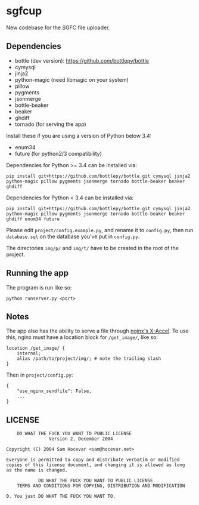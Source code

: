 sgfcup
======
New codebase for the SGFC file uploader.

Dependencies
------------
* bottle (dev version): https://github.com/bottlepy/bottle
* cymysql
* jinja2
* python-magic (need libmagic on your system)
* pillow
* pygments
* jsonmerge
* bottle-beaker
* beaker
* ghdiff
* tornado (for serving the app)

Install these if you are using a version of Python below 3.4:
* enum34
* future (for python2/3 compatibility)

Dependencies for Python >= 3.4 can be installed via:

    pip install git+https://github.com/bottlepy/bottle.git cymysql jinja2 python-magic pillow pygments jsonmerge tornado bottle-beaker beaker ghdiff

Dependencies for Python < 3.4 can be installed via:

    pip install git+https://github.com/bottlepy/bottle.git cymysql jinja2 python-magic pillow pygments jsonmerge tornado bottle-beaker beaker ghdiff enum34 future

Please edit `project/config.example.py`, and rename it to `config.py`,
then run `database.sql` on the database you've put in `config.py`.

The directories `img/p/` and `img/t/` have to be created in the root of the project.


Running the app
---------------
The program is run like so:

    python runserver.py <port>


Notes
-----
The app also has the ability to serve a file through [nginx's X-Accel](https://www.nginx.com/resources/wiki/start/topics/examples/x-accel/). To use this, nginx must have a location block for `/get_image/`, like so:

    location /get_image/ {
        internal;
        alias /path/to/project/img/; # note the trailing slash
    }

Then in `project/config.py`:

    {
        "use_nginx_sendfile": False,
        ...
    }


LICENSE
-------
        DO WHAT THE FUCK YOU WANT TO PUBLIC LICENSE
                    Version 2, December 2004

    Copyright (C) 2004 Sam Hocevar <sam@hocevar.net>

    Everyone is permitted to copy and distribute verbatim or modified
    copies of this license document, and changing it is allowed as long
    as the name is changed.

                DO WHAT THE FUCK YOU WANT TO PUBLIC LICENSE
        TERMS AND CONDITIONS FOR COPYING, DISTRIBUTION AND MODIFICATION

    0. You just DO WHAT THE FUCK YOU WANT TO.

